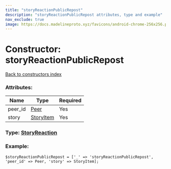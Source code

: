 ```yaml
---
title: "storyReactionPublicRepost"
description: "storyReactionPublicRepost attributes, type and example"
nav_exclude: true
image: https://docs.madelineproto.xyz/favicons/android-chrome-256x256.png
---
```

# Constructor: storyReactionPublicRepost  
[Back to constructors index](/API_docs/constructors/index.html)



### Attributes:

| Name     |    Type       | Required |
|----------|---------------|----------|
|peer\_id|[Peer](/API_docs/types/Peer.html) | Yes|
|story|[StoryItem](/API_docs/types/StoryItem.html) | Yes|



### Type: [StoryReaction](/API_docs/types/StoryReaction.html)


### Example:

```
$storyReactionPublicRepost = ['_' => 'storyReactionPublicRepost', 'peer_id' => Peer, 'story' => StoryItem];
```  
